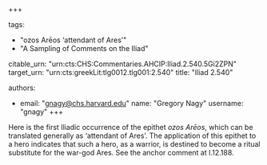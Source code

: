 +++

tags:
- "ozos Arēos ‘attendant of Ares’"
- "A Sampling of Comments on the Iliad"

citable_urn: "urn:cts:CHS:Commentaries.AHCIP:Iliad.2.540.5Gi2ZPN"
target_urn: "urn:cts:greekLit:tlg0012.tlg001:2.540"
title: "Iliad 2.540"

authors:
- email: "gnagy@chs.harvard.edu"
  name: "Gregory Nagy"
  username: "gnagy"
+++

<p>Here is the first Iliadic occurrence of the epithet <em>ozos Arēos</em>, which can be translated generally as ‘attendant of Ares’. The application of this epithet to a hero indicates that such a hero, as a warrior, is destined to become a ritual substitute for the war-god Ares. See the anchor comment at I.12.188.  </p>